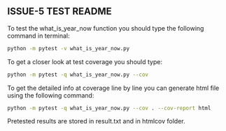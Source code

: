 ## ISSUE-5 TEST README
To test the what_is_year_now function you should type the following command in terminal:
```bash
python -m pytest -v what_is_year_now.py
```

To get a closer look at test coverage you should type:

```bash
python -m pytest -q what_is_year_now.py --cov
```

To get the detailed info at coverage line by line you can generate html file using the following command:

```bash
python -m pytest -q what_is_year_now.py --cov . --cov-report html
```

Pretested results are stored in result.txt and in htmlcov folder.
